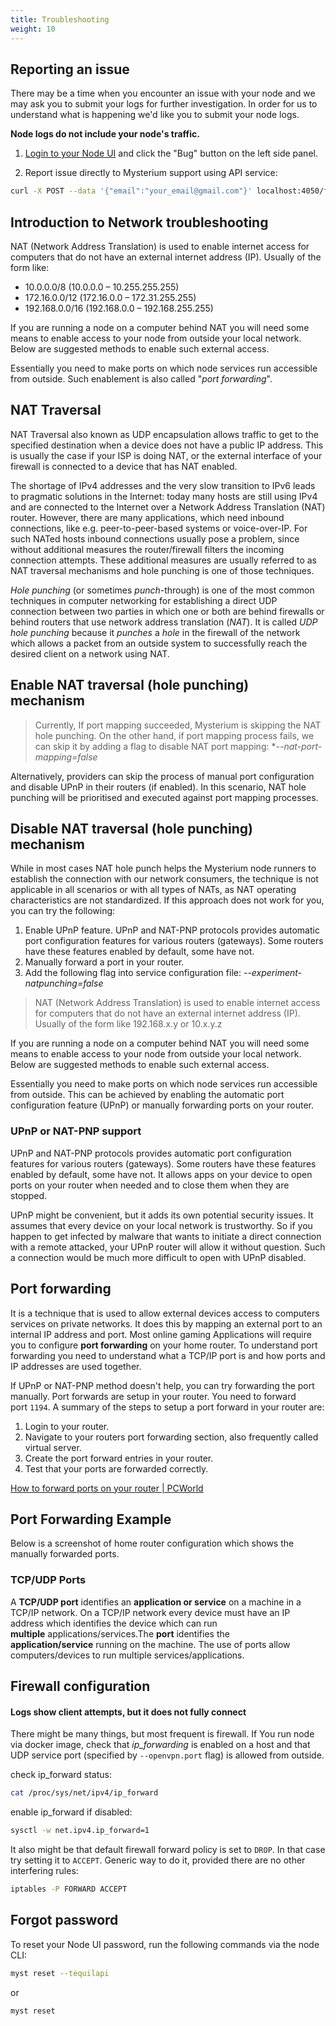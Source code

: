 ```yaml
---
title: Troubleshooting
weight: 10
---
```


## Reporting an issue

There may be a time when you encounter an issue with your node and we may ask you to submit your logs for further investigation.
In order for us to understand what is happening we'd like you to submit your node logs.

**Node logs do not include your node's traffic.**

1. [Login to your Node UI](/node-runners/node-ui/) and click the "Bug" button on the left side panel.

3. Report issue directly to Mysterium support using API service: 

```bash
curl -X POST --data '{"email":"your_email@gmail.com"}' localhost:4050/feedback/issue
```

## Introduction to Network troubleshooting

NAT (Network Address Translation) is used to enable internet access for computers that do not have an external internet address (IP). Usually of the form like:
 - 10.0.0.0/8 (10.0.0.0 – 10.255.255.255)
 - 172.16.0.0/12 (172.16.0.0 – 172.31.255.255)
 - 192.168.0.0/16 (192.168.0.0 – 192.168.255.255)

If you are running a node on a computer behind NAT you will need some means to enable access to your node from outside your local network.
Below are suggested methods to enable such external access.

Essentially you need to make ports on which node services run accessible from outside. Such enablement is also called "*port forwarding*".

## NAT Traversal

NAT Traversal also known as UDP encapsulation allows traffic to get to the specified destination when a device does not have a public IP address. This is usually the case if your ISP is doing NAT, or the external interface of your firewall is connected to a device that has NAT enabled.

The shortage of IPv4 addresses and the very slow transition to IPv6 leads to pragmatic solutions in the Internet: today many hosts are still using IPv4 and are connected to the Internet over a Network Address Translation (NAT) router. However, there are many applications, which need inbound connections, like e.g. peer-to-peer-based systems or voice-over-IP. For such NATed hosts inbound connections usually pose a problem, since without additional measures the router/firewall filters the incoming connection attempts. These additional measures are usually referred to as NAT traversal mechanisms and hole punching is one of those techniques.

*Hole punching* (or sometimes *punch*-through) is one of the most common techniques in computer networking for establishing a direct UDP connection between two parties in which one or both are behind firewalls or behind routers that use network address translation (*NAT*). It is called *UDP hole punching* because it *punches* a *hole* in the firewall of the network which allows a packet from an outside system to successfully reach the desired client on a network using NAT.

## Enable NAT traversal (hole punching) mechanism

> Currently, If port mapping succeeded, Mysterium is skipping the NAT hole punching. On the other hand, if port mapping process fails, we can skip it by adding a flag to disable NAT port mapping: **--nat-port-mapping=false*

Alternatively, providers can skip the process of manual port configuration and disable UPnP in their routers (if enabled). In this scenario, NAT hole punching will be prioritised and executed against port mapping processes.

## Disable NAT traversal (hole punching) mechanism

While in most cases NAT hole punch helps the Mysterium node runners to establish the connection with our network consumers, the technique is not applicable in all scenarios or with all types of NATs, as NAT operating characteristics are not standardized.
If this approach does not work for you, you can try the following:

1. Enable UPnP feature. UPnP and NAT-PNP protocols provides automatic port configuration features for various routers (gateways). Some routers have these features enabled by default, some have not. 
2. Manually forward a port in your router.
3. Add the following flag into service configuration file: *--experiment-natpunching=false*

> NAT (Network Address Translation) is used to enable internet access for computers that do not have an external internet address (IP). Usually of the form like 192.168.x.y or 10.x.y.z

If you are running a node on a computer behind NAT you will need some means to enable access to your node from outside your local network. Below are suggested methods to enable such external access.

Essentially you need to make ports on which node services run accessible from outside. This can be achieved by enabling the automatic port configuration feature (UPnP) or manually forwarding ports on your router.

### UPnP or NAT-PNP support

UPnP and NAT-PNP protocols provides automatic port configuration features for various routers (gateways). Some routers have these features enabled by default, some have not. It allows apps on your device to open ports on your router when needed and to close them when they are stopped.

UPnP might be convenient, but it adds its own potential security issues. It assumes that every device on your local network is trustworthy. So if you happen to get infected by malware that wants to initiate a direct connection with a remote attacked, your UPnP router will allow it without question. Such a connection would be much more difficult to open with UPnP disabled.

## Port forwarding

It is a technique that is used to allow external devices access to computers services on private networks. It does this by mapping an external port to an internal IP address and port. Most online gaming Applications will require you to configure **port forwarding** on your home router. To understand port forwarding you need to understand what a TCP/IP port is and how ports and IP addresses are used together.

If UPnP or NAT-PNP method doesn't help, you can try forwarding the port manually. Port forwards are setup in your router. You need to forward port `1194`. A summary of the steps to setup a port forward in your router are:

1. Login to your router.
2. Navigate to your routers port forwarding section, also frequently called virtual server.
3. Create the port forward entries in your router.
4. Test that your ports are forwarded correctly.

[How to forward ports on your router | PCWorld](https://www.pcworld.com/article/244314/how_to_forward_ports_on_your_router.html)

## Port Forwarding Example

Below is a screenshot of home router configuration which shows the manually forwarded ports.

### TCP/UDP Ports

A **TCP/UDP port** identifies an **application or service** on a machine in a TCP/IP network. On a TCP/IP network every device must have an IP address which identifies the device which can run **multiple** applications/services.The **port** identifies the **application/service** running on the machine. The use of ports allow computers/devices to run multiple services/applications.

## Firewall configuration

#### Logs show client attempts, but it does not fully connect

There might be many things, but most frequent is firewall. If You run node via docker image, check that *ip_forwarding* is enabled on a host and that UDP service port (specified by `--openvpn.port` flag) is allowed from outside.

check ip_forward status:

```bash
cat /proc/sys/net/ipv4/ip_forward
```

enable ip_forward if disabled:

```bash
sysctl -w net.ipv4.ip_forward=1
```

It also might be that default firewall forward policy is set to `DROP`. In that case try setting it to `ACCEPT`. Generic way to do it, provided there are no other interfering rules:

```bash
iptables -P FORWARD ACCEPT
```

## Forgot password

To reset your Node UI password, run the following commands via the node CLI:

```bash
myst reset --tequilapi
```
or
```bash
myst reset
```
